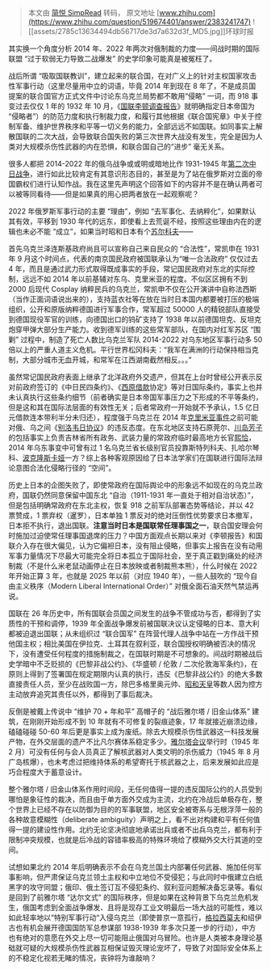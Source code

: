 > 本文由 [简悦 SimpRead](http://ksria.com/simpread/) 转码， 原文地址 [www.zhihu.com](https://www.zhihu.com/question/519674401/answer/2383241747) ![[assets/2785c13634494db56717de3d7a632d3f_MD5.jpg]]环球时报​

其实换一个角度分析 2014 年、2022 年两次对俄制裁的力度——间战时期的国际联盟 “过于软弱无力导致二战爆发” 的史学印象可能真是被冤枉了。

战后所谓 “吸取国联教训”，建立起来的联合国，在对广义上的针对主权国家攻击性军事行动（这里尽量用中立的词语，毕竟 2014 年到现在 8 年了，不是成员国提案的联合国官方正式文件中讨论东乌克兰局势都不敢用“侵略” 一词，而 918 事变过去仅仅 1 年的 1932 年 10 月，《[国联李顿调查报告](https://www.zhihu.com/search?q=%E5%9B%BD%E8%81%94%E6%9D%8E%E9%A1%BF%E8%B0%83%E6%9F%A5%E6%8A%A5%E5%91%8A&search_source=Entity&hybrid_search_source=Entity&hybrid_search_extra=%7B%22sourceType%22%3A%22answer%22%2C%22sourceId%22%3A2383241747%7D)》就明确指定日本帝国为 “侵略者”）的防范力度和执行制裁力度，和履行其他根据《联合国宪章》中关于控制军备、维护世界秩序和平等一切义务的能力，全部远远不如国联。如同事实上解散国联的二次大战，会导致联合国失败的第三次世界大战没有发生，完全是因为人类对大规模杀伤性武器的内在恐惧，和联合国自己的“进步” 毫无关系。

很多人都把 2014-2022 年的俄乌战争或或明或暗地比作 1931-1945 年[第二次中日战争](https://www.zhihu.com/search?q=%E7%AC%AC%E4%BA%8C%E6%AC%A1%E4%B8%AD%E6%97%A5%E6%88%98%E4%BA%89&search_source=Entity&hybrid_search_source=Entity&hybrid_search_extra=%7B%22sourceType%22%3A%22answer%22%2C%22sourceId%22%3A2383241747%7D)，进行如此比较肯定有其意识形态目的，甚至是为了站在俄罗斯对立面的帝国霸权们进行认知作战。我在这里先声明这个回答如下的内容并不是在确认两者可以被等同看待——但是如果真的用心把两者放在一起观察呢？

2022 年俄罗斯军事行动的主要 “理由”，例如 “去军事化、去纳粹化”，如果默认其有效，平移到 1930 年代的远东，即使看上去荒诞不经，按照这些理由内在的逻辑也未必不能 “成立”，如果当时昭和日本有个[苏尔科夫](https://www.zhihu.com/search?q=%E8%8B%8F%E5%B0%94%E7%A7%91%E5%A4%AB&search_source=Entity&hybrid_search_source=Entity&hybrid_search_extra=%7B%22sourceType%22%3A%22answer%22%2C%22sourceId%22%3A2383241747%7D)——

首先乌克兰泽连斯基政府尚且可以宣称自己来自民众的 “合法性”，常凯申在 1931 年 9 月这个时间点，代表的南京国民政府被国联承认为“唯一合法政府” 仅仅过去 4 年，而且是通过武力形式取得既成事实的手段，常记国民政府对东北的实际控制，远远不如 2014 年以前基辅对东乌、克里米亚的程度。不似区区拥有不到 2000 后现代 Cosplay 纳粹民兵的乌克兰，常凯申不仅在公开演讲中自称法西斯（当作正面词语说出来的），支持蓝衣社等在放在当时日本国内都要被打压的极端组织，公开和原版纳粹德国进行军事合作，常军超过 50000 人的精锐部队直接受到德国现役军官的训练，向德国出口的钨矿支持了 1938 年以前德国坦克、反坦克炮穿甲弹大部分生产能力。收到德军训练的这些常军部队，在国内对红军苏区 “围剿” 过程中，制造了死亡人数比乌克兰军队 2014-2022 对乌东地区军事行动多 50 倍以上的严重人道主义危机。平行世界松冈科夫：“我军在满洲的行动保持相当克制，大部分城市无血开城，和常军在江西湖南截然相反。。。”

虽然常记国民政府表面上继承了北洋政府外交遗产，但其在上台时曾经公开表示反对前政府签订的《中日民四条约》、《[西原借款](https://www.zhihu.com/search?q=%E8%A5%BF%E5%8E%9F%E5%80%9F%E6%AC%BE&search_source=Entity&hybrid_search_source=Entity&hybrid_search_extra=%7B%22sourceType%22%3A%22answer%22%2C%22sourceId%22%3A2383241747%7D)协定》等对日国际条约，事实上也并未认真执行这些条约细节（前者确实是日本帝国军事压力之下形成的不平等条约，但是这和其在国际法层面的有效性无关；后者常政府一开始就不予承认，1.5 亿日元借款连本带利半分未归还），程度强于乌克兰在 2014 年[克里米亚事件](https://www.zhihu.com/search?q=%E5%85%8B%E9%87%8C%E7%B1%B3%E4%BA%9A%E4%BA%8B%E4%BB%B6&search_source=Entity&hybrid_search_source=Entity&hybrid_search_extra=%7B%22sourceType%22%3A%22answer%22%2C%22sourceId%22%3A2383241747%7D)之前可能对俄、乌之间《[别洛韦日协议](https://www.zhihu.com/search?q=%E5%88%AB%E6%B4%9B%E9%9F%A6%E6%97%A5%E5%8D%8F%E8%AE%AE&search_source=Entity&hybrid_search_source=Entity&hybrid_search_extra=%7B%22sourceType%22%3A%22answer%22%2C%22sourceId%22%3A2383241747%7D)》的违反态度。在东北地区支持石原莞尔、[川岛芳子](https://www.zhihu.com/search?q=%E5%B7%9D%E5%B2%9B%E8%8A%B3%E5%AD%90&search_source=Entity&hybrid_search_source=Entity&hybrid_search_extra=%7B%22sourceType%22%3A%22answer%22%2C%22sourceId%22%3A2383241747%7D)的包括事实上负责吉林省所有政务、武装力量的常政府临时最高地方长官[熙恰](https://www.zhihu.com/search?q=%E7%86%99%E6%81%B0&search_source=Entity&hybrid_search_source=Entity&hybrid_search_extra=%7B%22sourceType%22%3A%22answer%22%2C%22sourceId%22%3A2383241747%7D)，2014 年乌东事变中可曾有过 1 名乌克兰省长级别官员投靠斯特列科夫、扎哈尔琴科、[波克隆斯卡娅](https://www.zhihu.com/search?q=%E6%B3%A2%E5%85%8B%E9%9A%86%E6%96%AF%E5%8D%A1%E5%A8%85&search_source=Entity&hybrid_search_source=Entity&hybrid_search_extra=%7B%22sourceType%22%3A%22answer%22%2C%22sourceId%22%3A2383241747%7D)一方？综上各种客观原因给了日本法学家们在国联进行国际法辩论意图合法化侵略行径的 “空间”。

历史上日本的企图失败了，即使常政府在国际舆论中的形象远不如现在的乌克兰政府，国联仍然同意保留中国东北 “自治（1911-1931 年一直处于相对自治状态）”，但是包括明确常政府在东北主权，恢复 918 之前军队部署态势等结论，并以 42 票赞成，1 票弃权（暹罗），日本单独 1 票反对的绝对压倒性优势要求日本撤军，日本拒不执行，退出国联。**注意当时日本是国联常任理事国之一**，联合国安理会何时施加过迫使常任理事国退席的压力？中国方面观点长期以来对《李顿报告》和国联介入存在很大偏见，认为它偏袒日本，没有阻止侵略，但事实上报告在没有动用军事力量情况下尽最大可能完全将日本孤立于国际社会，至于真正戳到痛处的经济制裁（不是什么米老鼠动画停止在日本放映或者制裁熊本熊），什么时候在 2022 年开始正算 3 年，也就是 2025 年以前（对应 1940 年），一些人鼓吹的 “现今自由主义秩序（Modern Liberal International Order）” 对俄全面石油天然气禁运再说。

国联在 26 年历史中，所有国联会员国之间发生的战争不管成功与否，都得到了实质性的干预和调停，1939 年全面战争爆发前被国联决议认定侵略的日本、意大利都被迫退出国联；从未组织过 “联合国军” 在阵营代理人战争中站在一方作战干预他国主权；相比美国在伊拉克、土耳其在叙利亚，联合国授权明确被否决的情况下，没有遭受任何程度的措施制裁之，在国联时期是不可想象的。间战时期被战后史学暗中不乏贬损的《巴黎非战公约》、《华盛顿 / 伦敦 / 二次伦敦海军条约》，在原则上得到了签署国在规定期限内认真的执行，违反《巴黎非战公约》的绝大多数直接责任人员，至少在战败国一方，除巴多格里奥元帅、[昭和天皇](https://www.zhihu.com/search?q=%E6%98%AD%E5%92%8C%E5%A4%A9%E7%9A%87&search_source=Entity&hybrid_search_source=Entity&hybrid_search_extra=%7B%22sourceType%22%3A%22answer%22%2C%22sourceId%22%3A2383241747%7D)等数人因为控方主动放弃追究其责任以外，都得到了事后裁决。

反倒是被戴上传说中 “维护 70 + 年和平” 高帽子的 “战后雅尔塔 / 旧金山体系” 建筑，在刚刚开始形成不到 10 年就有不可修复的裂痕迹象，17 年就接近崩溃边缘，磕磕碰碰 50-60 年后更是事实上成为废纸。除去大规模杀伤性武器这一科技发展产物，在外交层面的遗产不比凡尔赛体系稳定多少。[雅尔塔会议](https://www.zhihu.com/search?q=%E9%9B%85%E5%B0%94%E5%A1%94%E4%BC%9A%E8%AE%AE&search_source=Entity&hybrid_search_source=Entity&hybrid_search_extra=%7B%22sourceType%22%3A%22answer%22%2C%22sourceId%22%3A2383241747%7D)举行时（1945 年 2 月）可没有任何与会人员真正了解核武器对人类文明的杀伤威力（1945 年 8 月广岛核爆），也未考虑过把维持体系的希望寄托于核武器之上，后来发展如此应是巧合程度大于蓄意设计。

整个雅尔塔 / 旧金山体系作用时间段，无任何值得一提的违反国际公约的人员受到哪怕是象征性的裁决，而且由于单方面外交成为主流，北约在冷战后单极存在，整个世界上已经不存在以防御为目的的军事联盟，地区安全被寄系与无根浮萍一般的各种故意模糊性（deliberate ambiguity）声明之上，看不出对构建和平有任何值得一提的建设性作用。北约无论坚决彻底地承诺出兵或者不出兵乌克兰，都有利于限制冲突规模，也就是后冷战的容错率极高的特殊环境给了模糊外交大行其道的空间。

试想如果北约 2014 年后明确表示不会在乌克兰国土内部署任何武器、施加任何军事影响，但严肃保证乌克兰领土主权和中立地位不受侵犯；与此同时中俄建立白纸黑字的攻守同盟；俄印、俄土签订互不侵犯条约、叙利亚问题解决备忘录等。看似是回到了前雅尔塔 “达尔文式” 的国际秩序，但是如果在这种背景下乌克兰危机发生，俄国考虑到全面战争爆发、且将是现存工业文明最后一场大战的可能性，难以如此轻率地以“特别军事行动“入侵乌克兰（即使普京一意孤行，[格拉西莫夫](https://www.zhihu.com/search?q=%E6%A0%BC%E6%8B%89%E8%A5%BF%E8%8E%AB%E5%A4%AB&search_source=Entity&hybrid_search_source=Entity&hybrid_search_extra=%7B%22sourceType%22%3A%22answer%22%2C%22sourceId%22%3A2383241747%7D)和绍伊古也有机会展开德国国防军总参谋部 1938-1939 年多次只差一步的行动），中方也有绝对的意愿在外交上尽一切可能阻止俄国对乌冒险。也许是人类被本身理论基础就可疑的大规模杀伤性武器互相保证毁灭理论宠坏了，导致了对国际安全体系上的不稳定化视若无睹的情况，丧钟将为谁敲响？